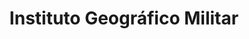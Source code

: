 ---
title: "Instituto Geográfico Militar"
url: /montevideo/instituto-geografico-militar/
shop: Allgemein
---